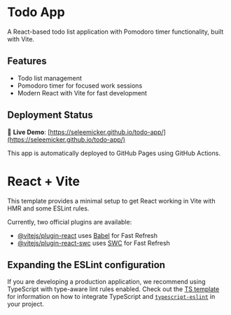 # Todo App

A React-based todo list application with Pomodoro timer functionality, built with Vite.

## Features
- Todo list management
- Pomodoro timer for focused work sessions
- Modern React with Vite for fast development

## Deployment Status
🚀 **Live Demo**: [https://seleemicker.github.io/todo-app/](https://seleemicker.github.io/todo-app/)

This app is automatically deployed to GitHub Pages using GitHub Actions.

# React + Vite

This template provides a minimal setup to get React working in Vite with HMR and some ESLint rules.

Currently, two official plugins are available:

- [@vitejs/plugin-react](https://github.com/vitejs/vite-plugin-react/blob/main/packages/plugin-react) uses [Babel](https://babeljs.io/) for Fast Refresh
- [@vitejs/plugin-react-swc](https://github.com/vitejs/vite-plugin-react/blob/main/packages/plugin-react-swc) uses [SWC](https://swc.rs/) for Fast Refresh

## Expanding the ESLint configuration

If you are developing a production application, we recommend using TypeScript with type-aware lint rules enabled. Check out the [TS template](https://github.com/vitejs/vite/tree/main/packages/create-vite/template-react-ts) for information on how to integrate TypeScript and [`typescript-eslint`](https://typescript-eslint.io) in your project.
